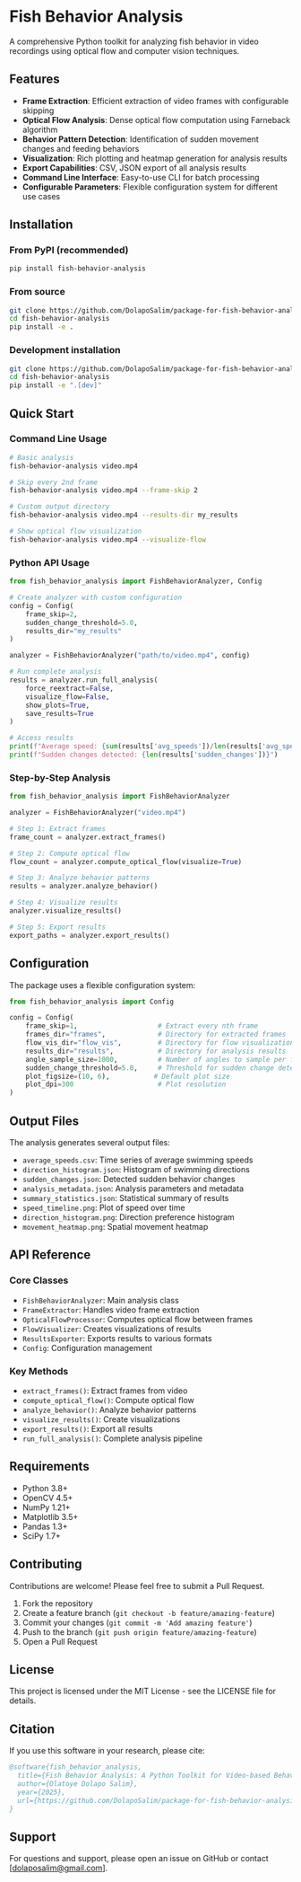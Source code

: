 # Fish Behavior Analysis

A comprehensive Python toolkit for analyzing fish behavior in video recordings using optical flow and computer vision techniques.

## Features

- **Frame Extraction**: Efficient extraction of video frames with configurable skipping
- **Optical Flow Analysis**: Dense optical flow computation using Farneback algorithm
- **Behavior Pattern Detection**: Identification of sudden movement changes and feeding behaviors
- **Visualization**: Rich plotting and heatmap generation for analysis results
- **Export Capabilities**: CSV, JSON export of all analysis results
- **Command Line Interface**: Easy-to-use CLI for batch processing
- **Configurable Parameters**: Flexible configuration system for different use cases

## Installation

### From PyPI (recommended)
```bash
pip install fish-behavior-analysis
```

### From source
```bash
git clone https://github.com/DolapoSalim/package-for-fish-behavior-analysis.git
cd fish-behavior-analysis
pip install -e .
```

### Development installation
```bash
git clone https://github.com/DolapoSalim/package-for-fish-behavior-analysis.git
cd fish-behavior-analysis
pip install -e ".[dev]"
```

## Quick Start

### Command Line Usage

```bash
# Basic analysis
fish-behavior-analysis video.mp4

# Skip every 2nd frame
fish-behavior-analysis video.mp4 --frame-skip 2

# Custom output directory
fish-behavior-analysis video.mp4 --results-dir my_results

# Show optical flow visualization
fish-behavior-analysis video.mp4 --visualize-flow
```

### Python API Usage

```python
from fish_behavior_analysis import FishBehaviorAnalyzer, Config

# Create analyzer with custom configuration
config = Config(
    frame_skip=2,
    sudden_change_threshold=5.0,
    results_dir="my_results"
)

analyzer = FishBehaviorAnalyzer("path/to/video.mp4", config)

# Run complete analysis
results = analyzer.run_full_analysis(
    force_reextract=False,
    visualize_flow=False,
    show_plots=True,
    save_results=True
)

# Access results
print(f"Average speed: {sum(results['avg_speeds'])/len(results['avg_speeds']):.2f}")
print(f"Sudden changes detected: {len(results['sudden_changes'])}")
```

### Step-by-Step Analysis

```python
from fish_behavior_analysis import FishBehaviorAnalyzer

analyzer = FishBehaviorAnalyzer("video.mp4")

# Step 1: Extract frames
frame_count = analyzer.extract_frames()

# Step 2: Compute optical flow
flow_count = analyzer.compute_optical_flow(visualize=True)

# Step 3: Analyze behavior patterns
results = analyzer.analyze_behavior()

# Step 4: Visualize results
analyzer.visualize_results()

# Step 5: Export results
export_paths = analyzer.export_results()
```

## Configuration

The package uses a flexible configuration system:

```python
from fish_behavior_analysis import Config

config = Config(
    frame_skip=1,                    # Extract every nth frame
    frames_dir="frames",             # Directory for extracted frames
    flow_vis_dir="flow_vis",         # Directory for flow visualizations
    results_dir="results",           # Directory for analysis results
    angle_sample_size=1000,          # Number of angles to sample per frame
    sudden_change_threshold=5.0,     # Threshold for sudden change detection
    plot_figsize=(10, 6),           # Default plot size
    plot_dpi=300                     # Plot resolution
)
```

## Output Files

The analysis generates several output files:
  
- `average_speeds.csv`: Time series of average swimming speeds
- `direction_histogram.json`: Histogram of swimming directions
- `sudden_changes.json`: Detected sudden behavior changes
- `analysis_metadata.json`: Analysis parameters and metadata
- `summary_statistics.json`: Statistical summary of results
- `speed_timeline.png`: Plot of speed over time
- `direction_histogram.png`: Direction preference histogram
- `movement_heatmap.png`: Spatial movement heatmap

## API Reference

### Core Classes

- `FishBehaviorAnalyzer`: Main analysis class
- `FrameExtractor`: Handles video frame extraction
- `OpticalFlowProcessor`: Computes optical flow between frames
- `FlowVisualizer`: Creates visualizations of results
- `ResultsExporter`: Exports results to various formats
- `Config`: Configuration management

### Key Methods

- `extract_frames()`: Extract frames from video
- `compute_optical_flow()`: Compute optical flow
- `analyze_behavior()`: Analyze behavior patterns
- `visualize_results()`: Create visualizations
- `export_results()`: Export all results
- `run_full_analysis()`: Complete analysis pipeline

## Requirements

- Python 3.8+
- OpenCV 4.5+
- NumPy 1.21+
- Matplotlib 3.5+
- Pandas 1.3+
- SciPy 1.7+

## Contributing

Contributions are welcome! Please feel free to submit a Pull Request.

1. Fork the repository
2. Create a feature branch (`git checkout -b feature/amazing-feature`)
3. Commit your changes (`git commit -m 'Add amazing feature'`)
4. Push to the branch (`git push origin feature/amazing-feature`)
5. Open a Pull Request

## License

This project is licensed under the MIT License - see the LICENSE file for details.

## Citation

If you use this software in your research, please cite:

```bibtex
@software{fish_behavior_analysis,
  title={Fish Behavior Analysis: A Python Toolkit for Video-based Behavioral Analysis},
  author={Olatoye Dolapo Salim},
  year={2025},
  url={https://github.com/DolapoSalim/package-for-fish-behavior-analysis}
}
```

## Support

For questions and support, please open an issue on GitHub or contact [dolaposalim@gmail.com].
